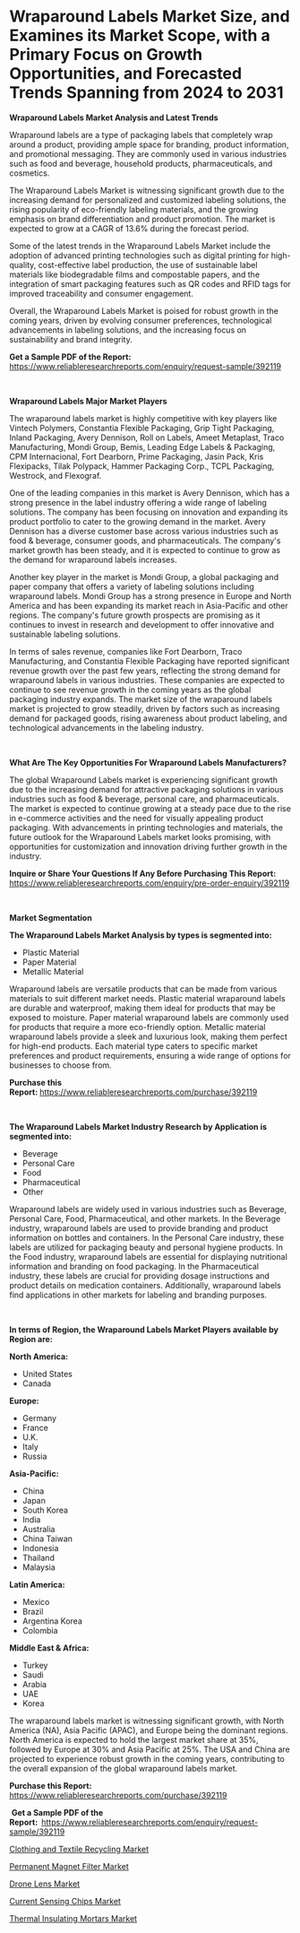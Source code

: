 <p><h1>Wraparound Labels Market Size, and Examines its Market Scope, with a Primary Focus on Growth Opportunities, and Forecasted Trends Spanning from 2024 to 2031</h1></p><p><strong>Wraparound Labels Market Analysis and Latest Trends</strong></p>
<p><p>Wraparound labels are a type of packaging labels that completely wrap around a product, providing ample space for branding, product information, and promotional messaging. They are commonly used in various industries such as food and beverage, household products, pharmaceuticals, and cosmetics.</p><p>The Wraparound Labels Market is witnessing significant growth due to the increasing demand for personalized and customized labeling solutions, the rising popularity of eco-friendly labeling materials, and the growing emphasis on brand differentiation and product promotion. The market is expected to grow at a CAGR of 13.6% during the forecast period.</p><p>Some of the latest trends in the Wraparound Labels Market include the adoption of advanced printing technologies such as digital printing for high-quality, cost-effective label production, the use of sustainable label materials like biodegradable films and compostable papers, and the integration of smart packaging features such as QR codes and RFID tags for improved traceability and consumer engagement.</p><p>Overall, the Wraparound Labels Market is poised for robust growth in the coming years, driven by evolving consumer preferences, technological advancements in labeling solutions, and the increasing focus on sustainability and brand integrity.</p></p>
<p><strong>Get a Sample PDF of the Report:&nbsp;</strong> <a href="https://www.reliableresearchreports.com/enquiry/request-sample/392119">https://www.reliableresearchreports.com/enquiry/request-sample/392119</a></p>
<p>&nbsp;</p>
<p><strong>Wraparound Labels Major Market Players</strong></p>
<p><p>The wraparound labels market is highly competitive with key players like Vintech Polymers, Constantia Flexible Packaging, Grip Tight Packaging, Inland Packaging, Avery Dennison, Roll on Labels, Ameet Metaplast, Traco Manufacturing, Mondi Group, Bemis, Leading Edge Labels & Packaging, CPM Internacional, Fort Dearborn, Prime Packaging, Jasin Pack, Kris Flexipacks, Tilak Polypack, Hammer Packaging Corp., TCPL Packaging, Westrock, and Flexograf.</p><p>One of the leading companies in this market is Avery Dennison, which has a strong presence in the label industry offering a wide range of labeling solutions. The company has been focusing on innovation and expanding its product portfolio to cater to the growing demand in the market. Avery Dennison has a diverse customer base across various industries such as food & beverage, consumer goods, and pharmaceuticals. The company's market growth has been steady, and it is expected to continue to grow as the demand for wraparound labels increases.</p><p>Another key player in the market is Mondi Group, a global packaging and paper company that offers a variety of labeling solutions including wraparound labels. Mondi Group has a strong presence in Europe and North America and has been expanding its market reach in Asia-Pacific and other regions. The company's future growth prospects are promising as it continues to invest in research and development to offer innovative and sustainable labeling solutions.</p><p>In terms of sales revenue, companies like Fort Dearborn, Traco Manufacturing, and Constantia Flexible Packaging have reported significant revenue growth over the past few years, reflecting the strong demand for wraparound labels in various industries. These companies are expected to continue to see revenue growth in the coming years as the global packaging industry expands. The market size of the wraparound labels market is projected to grow steadily, driven by factors such as increasing demand for packaged goods, rising awareness about product labeling, and technological advancements in the labeling industry.</p></p>
<p>&nbsp;</p>
<p><strong>What Are The Key Opportunities For Wraparound Labels Manufacturers?</strong></p>
<p><p>The global Wraparound Labels market is experiencing significant growth due to the increasing demand for attractive packaging solutions in various industries such as food & beverage, personal care, and pharmaceuticals. The market is expected to continue growing at a steady pace due to the rise in e-commerce activities and the need for visually appealing product packaging. With advancements in printing technologies and materials, the future outlook for the Wraparound Labels market looks promising, with opportunities for customization and innovation driving further growth in the industry.</p></p>
<p><strong>Inquire or Share Your Questions If Any Before Purchasing This Report:</strong> <a href="https://www.reliableresearchreports.com/enquiry/pre-order-enquiry/392119">https://www.reliableresearchreports.com/enquiry/pre-order-enquiry/392119</a></p>
<p>&nbsp;</p>
<p><strong>Market Segmentation</strong></p>
<p><strong>The Wraparound Labels Market Analysis by types is segmented into:</strong></p>
<p><ul><li>Plastic Material</li><li>Paper Material</li><li>Metallic Material</li></ul></p>
<p><p>Wraparound labels are versatile products that can be made from various materials to suit different market needs. Plastic material wraparound labels are durable and waterproof, making them ideal for products that may be exposed to moisture. Paper material wraparound labels are commonly used for products that require a more eco-friendly option. Metallic material wraparound labels provide a sleek and luxurious look, making them perfect for high-end products. Each material type caters to specific market preferences and product requirements, ensuring a wide range of options for businesses to choose from.</p></p>
<p><strong>Purchase this Report:&nbsp;</strong><a href="https://www.reliableresearchreports.com/purchase/392119">https://www.reliableresearchreports.com/purchase/392119</a></p>
<p>&nbsp;</p>
<p><strong>The Wraparound Labels Market Industry Research by Application is segmented into:</strong></p>
<p><ul><li>Beverage</li><li>Personal Care</li><li>Food</li><li>Pharmaceutical</li><li>Other</li></ul></p>
<p><p>Wraparound labels are widely used in various industries such as Beverage, Personal Care, Food, Pharmaceutical, and other markets. In the Beverage industry, wraparound labels are used to provide branding and product information on bottles and containers. In the Personal Care industry, these labels are utilized for packaging beauty and personal hygiene products. In the Food industry, wraparound labels are essential for displaying nutritional information and branding on food packaging. In the Pharmaceutical industry, these labels are crucial for providing dosage instructions and product details on medication containers. Additionally, wraparound labels find applications in other markets for labeling and branding purposes.</p></p>
<p>&nbsp;</p>
<p><strong>In terms of Region, the Wraparound Labels Market Players available by Region are:</strong></p>
<p>
    <p> <strong> North America: </strong>
        <ul>
            <li>United States</li>
            <li>Canada</li>
        </ul>
        </p> 
    <p> <strong> Europe: </strong>
        <ul>
            <li>Germany</li>
            <li>France</li>
            <li>U.K.</li>
            <li>Italy</li>
            <li>Russia</li>
        </ul>
        </p> 
    <p> <strong> Asia-Pacific: </strong>
        <ul>
            <li>China</li>
            <li>Japan</li>
            <li>South Korea</li>
            <li>India</li>
            <li>Australia</li>
            <li>China Taiwan</li>
            <li>Indonesia</li>
            <li>Thailand</li>
            <li>Malaysia</li>
        </ul>
        </p> 
    <p> <strong> Latin America: </strong>
        <ul>
            <li>Mexico</li>
            <li>Brazil</li>
            <li>Argentina Korea</li>
            <li>Colombia</li>
        </ul>
        </p> 
    <p> <strong> Middle East & Africa: </strong>
        <ul>
            <li>Turkey</li>
            <li>Saudi</li>
            <li>Arabia</li>
            <li>UAE</li>
            <li>Korea</li>
        </ul>
    </p>
    </p>
<p><p>The wraparound labels market is witnessing significant growth, with North America (NA), Asia Pacific (APAC), and Europe being the dominant regions. North America is expected to hold the largest market share at 35%, followed by Europe at 30% and Asia Pacific at 25%. The USA and China are projected to experience robust growth in the coming years, contributing to the overall expansion of the global wraparound labels market.</p></p>
<p><strong>Purchase this Report: </strong><a href="https://www.reliableresearchreports.com/purchase/392119">https://www.reliableresearchreports.com/purchase/392119</a></p>
<p>&nbsp;<strong>Get a Sample PDF of the Report:&nbsp;&nbsp;</strong><a href="https://www.reliableresearchreports.com/enquiry/request-sample/392119">https://www.reliableresearchreports.com/enquiry/request-sample/392119</a></p>
<p><strong></strong></p>
<p><p><a href="https://view.publitas.com/reportprime-1/clothing-and-textile-recycling-market-provides-a-comprehensive-analysis-including-a-macro-overview-of-the-market-as-well-as-micro-details-such-as-market-size-and-competitive-landscape/">Clothing and Textile Recycling Market</a></p><p><a href="https://florentine-yuzu-f42.notion.site/Permanent-Magnet-Filter-Market-Research-Report-The-Key-To-Successful-Business-Strategy-Forecasted-f-d317e30eb6ae4fe5928b803e3f27b8c7">Permanent Magnet Filter Market</a></p><p><a href="https://view.publitas.com/reportprime-1/drone-lens-market-research-report-unlocks-analysis-on-the-market-financial-status-market-size-and-market-revenue-upto-2031/">Drone Lens Market</a></p><p><a href="https://changeable-paste-463.notion.site/Current-Sensing-Chips-Market-Size-Share-Trends-Analysis-Report-By-Material-By-Type-By-End-user--5c6cf29f67a94e71bd36c77792347c0e">Current Sensing Chips Market</a></p><p><a href="https://fuschia-pecorino-a6d.notion.site/Thermal-Insulating-Mortars-Market-Analysis-and-Market-Size-Global-Industry-Overview-Market-Segment-321be2cca90a4e709fe101e9335a3426">Thermal Insulating Mortars Market</a></p></p>
